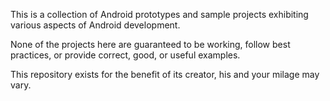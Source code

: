 This is a collection of Android prototypes and sample projects exhibiting various aspects of Android development.

None of the projects here are guaranteed to be working, follow best practices, or provide correct, good, or useful examples.

This repository exists for the benefit of its creator, his and your milage may vary.

